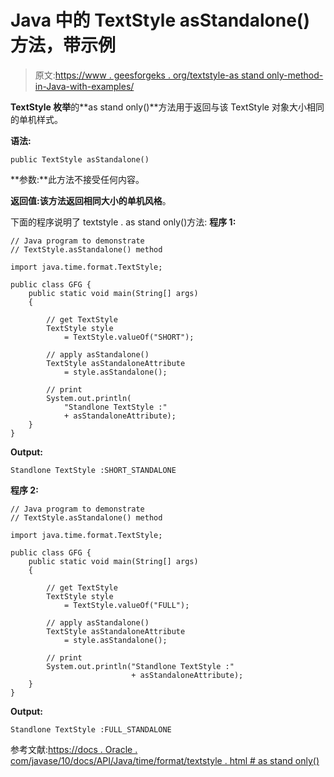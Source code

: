 # Java 中的 TextStyle asStandalone()方法，带示例

> 原文:[https://www . geesforgeks . org/textstyle-as stand only-method-in-Java-with-examples/](https://www.geeksforgeeks.org/textstyle-asstandalone-method-in-java-with-examples/)

**TextStyle 枚举**的**as stand only()**方法用于返回与该 TextStyle 对象大小相同的单机样式。

**语法:**

```
public TextStyle asStandalone()

```

**参数:**此方法不接受任何内容。

**返回值:**该方法返回相同大小的**单机风格**。

下面的程序说明了 textstyle . as stand only()方法:
**程序 1:**

```
// Java program to demonstrate
// TextStyle.asStandalone() method

import java.time.format.TextStyle;

public class GFG {
    public static void main(String[] args)
    {

        // get TextStyle
        TextStyle style
            = TextStyle.valueOf("SHORT");

        // apply asStandalone()
        TextStyle asStandaloneAttribute
            = style.asStandalone();

        // print
        System.out.println(
            "Standlone TextStyle :"
            + asStandaloneAttribute);
    }
}
```

**Output:**

```
Standlone TextStyle :SHORT_STANDALONE

```

**程序 2:**

```
// Java program to demonstrate
// TextStyle.asStandalone() method

import java.time.format.TextStyle;

public class GFG {
    public static void main(String[] args)
    {

        // get TextStyle
        TextStyle style
            = TextStyle.valueOf("FULL");

        // apply asStandalone()
        TextStyle asStandaloneAttribute
            = style.asStandalone();

        // print
        System.out.println("Standlone TextStyle :"
                           + asStandaloneAttribute);
    }
}
```

**Output:**

```
Standlone TextStyle :FULL_STANDALONE

```

参考文献:[https://docs . Oracle . com/javase/10/docs/API/Java/time/format/textstyle . html # as stand only()](https://docs.oracle.com/javase/10/docs/api/java/time/format/TextStyle.html#asStandalone())